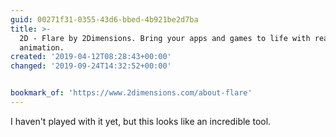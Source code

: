 ```yaml
---
guid: 00271f31-0355-43d6-bbed-4b921be2d7ba
title: >-
  2D - Flare by 2Dimensions. Bring your apps and games to life with real-time
  animation.
created: '2019-04-12T08:28:43+00:00'
changed: '2019-09-24T14:32:52+00:00'


bookmark_of: 'https://www.2dimensions.com/about-flare'
---
```


I haven't played with it yet, but this looks like an incredible tool. 
